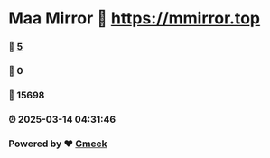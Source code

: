 # Maa Mirror :link: https://mmirror.top 
### :page_facing_up: [5](https://mmirror.top/tag.html) 
### :speech_balloon: 0 
### :hibiscus: 15698 
### :alarm_clock: 2025-03-14 04:31:46 
### Powered by :heart: [Gmeek](https://github.com/Meekdai/Gmeek)
